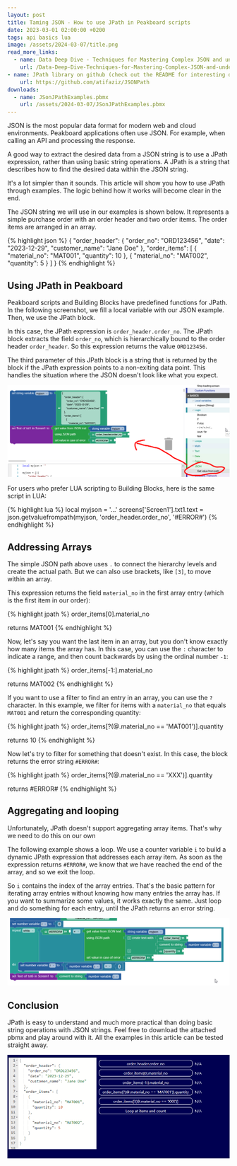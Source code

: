 ```yaml
---
layout: post
title: Taming JSON - How to use JPath in Peakboard scripts
date: 2023-03-01 02:00:00 +0200
tags: api basics lua
image: /assets/2024-03-07/title.png
read_more_links:
  - name: Data Deep Dive - Techniques for Mastering Complex JSON and understand that Global Warming is real
    url: /Data-Deep-Dive-Techniques-for-Mastering-Complex-JSON-and-understand-that-Global-Warming-is-real.html
- name: JPath library on github (check out the README for interesting details)
    url: https://github.com/atifaziz/JSONPath
downloads:
  - name: JSonJPathExamples.pbmx
    url: /assets/2024-03-07/JSonJPathExamples.pbmx
---
```


JSON is the most popular data format for modern web and cloud environments. Peakboard applications often use JSON. For example, when calling an API and processing the response.

A good way to extract the desired data from a JSON string is to use a JPath expression, rather than using basic string operations. A JPath is a string that describes how to find the desired data within the JSON string.

It's a lot simpler than it sounds. This article will show you how to use JPath through examples. The logic behind how it works will become clear in the end.

The JSON string we will use in our examples is shown below. It represents a simple purchase order with an order header and two order items. The order items are arranged in an array.

{% highlight json %}
{
    "order_header": {
        "order_no": "ORD123456",
        "date": "2023-12-29",
        "customer_name": "Jane Doe"
    },
    "order_items": [
        {
            "material_no": "MAT001",
            "quantity": 10
        },
        {
            "material_no": "MAT002",
            "quantity": 5
        }
    ]
}
{% endhighlight %}

## Using JPath in Peakboard

Peakboard scripts and Building Blocks have predefined functions for JPath. In the following screenshot, we fill a local variable with our JSON example. Then, we use the JPath block.

In this case, the JPath expression is `order_header.order_no`. The JPath block extracts the field `order_no`, which is hierarchically bound to the order header `order_header`. So this expression returns the value `ORD123456`.

The third parameter of this JPath block is a string that is returned by the block if the JPath expression points to a non-exiting data point. This handles the situation where the JSON doesn't look like what you expect.

![image](/assets/2024-03-07/010.png)

For users who prefer LUA scripting to Building Blocks, here is the same script in LUA:

{% highlight lua %}
local myjson = '...'
screens['Screen1'].txt1.text = json.getvaluefrompath(myjson, 'order_header.order_no', '#ERROR#')
{% endhighlight %}

## Addressing Arrays

The simple JSON path above uses `.` to connect the hierarchy levels and create the actual path. But we can also use brackets, like `[3]`, to move within an array.

This expression returns the field `material_no` in the first array entry (which is the first item in our order):

{% highlight jpath %}
order_items[0].material_no

returns MAT001
{% endhighlight %}

Now, let's say you want the last item in an array, but you don't know exactly how many items the array has. In this case, you can use the `:` character to indicate a range, and then count backwards by using the ordinal number `-1`:

{% highlight jpath %}
order_items[-1:].material_no

returns MAT002
{% endhighlight %}

If you want to use a filter to find an entry in an array, you can use the `?` character. In this example, we filter for items with a `material_no` that equals `MAT001` and return the corresponding quantity:

{% highlight jpath %}
order_items[?(@.material_no == 'MAT001')].quantity

returns 10
{% endhighlight %}

Now let's try to filter for something that doesn't exist. In this case, the block returns the error string `#ERROR#`:

{% highlight jpath %}
order_items[?(@.material_no == 'XXX')].quantity

returns #ERROR#
{% endhighlight %}

## Aggregating and looping

Unfortunately, JPath doesn't support aggregating array items. That's why we need to do this on our own

The following example shows a loop. We use a counter variable `i` to build a dynamic JPath expression that addresses each array item. As soon as the expression returns `#ERROR#`, we know that we have reached the end of the array, and so we exit the loop.

So `i` contains the index of the array entries. That's the basic pattern for iterating array entries without knowing how many entries the array has. If you want to summarize some values, it works exactly the same. Just loop and do something for each entry, until the JPath returns an error string.

![image](/assets/2024-03-07/020.png)

## Conclusion

JPath is easy to understand and much more practical than doing basic string operations with JSON strings. Feel free to download the attached pbmx and play around with it. All the examples in this article can be tested straight away.

![image](/assets/2024-03-07/result.gif)

